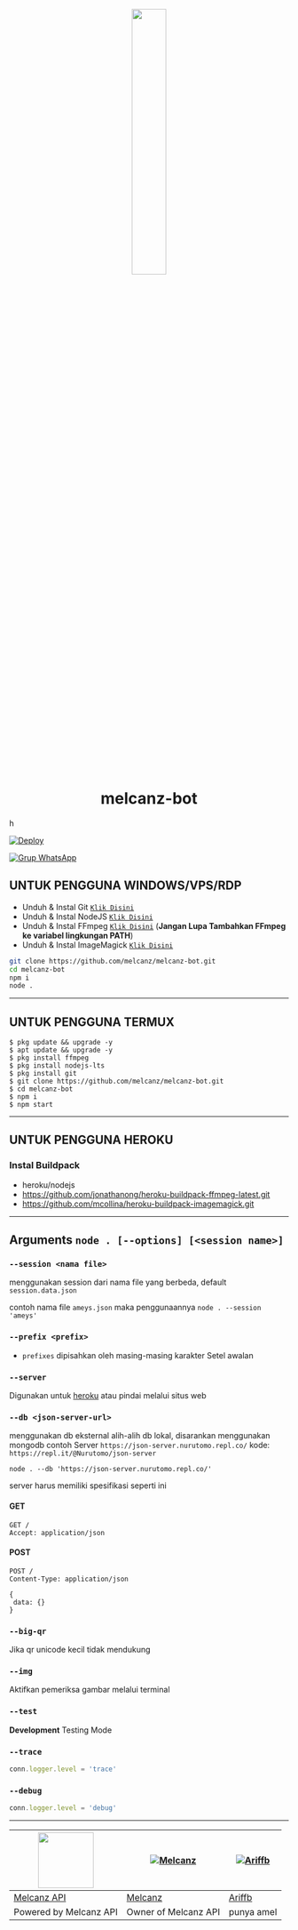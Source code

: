 <p align="center">
	<img src="https://telegra.ph/file/18bds6f5487ffdcc5aa93a5.jpg" width="35%" style="margin-left: auto;margin-right: auto;display: block;">
</p>
<h1 align="center">melcanz-bot</h1>h


[![Deploy](https://www.herokucdn.com/deploy/button.svg)](https://heroku.com/deploy?template=https://github.com/melcanz/melcanz-bot)

[![Grup WhatsApp](https://img.shields.io/badge/WhatsApp%20Group-25D366?style=for-the-badge&logo=whatsapp&logoColor=white)](https://chat.whatsapp.com/GVwpKf83s42D1CnIfDW19G)

## UNTUK PENGGUNA WINDOWS/VPS/RDP

* Unduh & Instal Git [`Klik Disini`](https://git-scm.com/downloads)
* Unduh & Instal NodeJS [`Klik Disini`](https://nodejs.org/en/download)
* Unduh & Instal FFmpeg [`Klik Disini`](https://ffmpeg.org/download.html) (**Jangan Lupa Tambahkan FFmpeg ke variabel lingkungan PATH**)
* Unduh & Instal ImageMagick [`Klik Disini`](https://imagemagick.org/script/download.php)

```bash
git clone https://github.com/melcanz/melcanz-bot.git
cd melcanz-bot
npm i
node .
```

---------

## UNTUK PENGGUNA TERMUX
```
$ pkg update && upgrade -y
$ apt update && upgrade -y
$ pkg install ffmpeg
$ pkg install nodejs-lts
$ pkg install git
$ git clone https://github.com/melcanz/melcanz-bot.git
$ cd melcanz-bot
$ npm i
$ npm start
```
---------
## UNTUK PENGGUNA HEROKU

### Instal Buildpack
* heroku/nodejs
* https://github.com/jonathanong/heroku-buildpack-ffmpeg-latest.git
* https://github.com/mcollina/heroku-buildpack-imagemagick.git

---------

## Arguments `node . [--options] [<session name>]` 

### `--session <nama file>`

menggunakan session dari nama file yang berbeda, default `session.data.json`

contoh nama file `ameys.json` maka penggunaannya `node . --session 'ameys'`

### `--prefix <prefix>`

* `prefixes` dipisahkan oleh masing-masing karakter
Setel awalan

### `--server`

Digunakan untuk [heroku](https://heroku.com/) atau pindai melalui situs web

### `--db <json-server-url>`

menggunakan db eksternal alih-alih db lokal, disarankan menggunakan mongodb
contoh Server `https://json-server.nurutomo.repl.co/`
kode: `https://repl.it/@Nurutomo/json-server`

`node . --db 'https://json-server.nurutomo.repl.co/'`

server harus memiliki spesifikasi seperti ini

#### GET

```http
GET /
Accept: application/json
```

#### POST

```http
POST /
Content-Type: application/json

{
 data: {}
}
```

### `--big-qr`

Jika qr unicode kecil tidak mendukung

### `--img`

Aktifkan pemeriksa gambar melalui terminal

### `--test`

**Development** Testing Mode

### `--trace`

```js
conn.logger.level = 'trace'
```

### `--debug`

```js
conn.logger.level = 'debug'
```

---------
<a href="https://melcanz.com/"><img src="https://telegra.ph/file/18b6f5487ffdcc5aa93a5.jpg" width="100" height="100"></a> | [![Melcanz](https://github.com/melcanz.png?size=100)](https://github.com/melcanz) | [![Ariffb](https://github.com/ariffb25.png?size=100)](https://github.com/ariffb25) 
----|----|----
[Melcanz API](https://melcanz.com/) | [Melcanz](https://github.com/melcanz) | [Ariffb](https://github.com/ariffb25) 
Powered by Melcanz API | Owner of Melcanz API | punya amel
